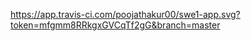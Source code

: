 https://app.travis-ci.com/poojathakur00/swe1-app.svg?token=mfgmm8RRkgxGVCqTf2gG&branch=master






















